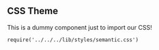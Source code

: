 ## CSS Theme

This is a dummy component just to import our CSS!

    require('../../../lib/styles/semantic.css')
